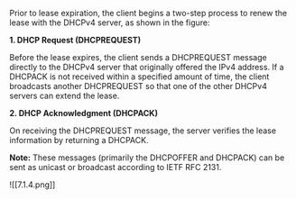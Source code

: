 Prior to lease expiration, the client begins a two-step process to renew the lease with the DHCPv4 server, as shown in the figure:

**1. DHCP Request (DHCPREQUEST)**

Before the lease expires, the client sends a DHCPREQUEST message directly to the DHCPv4 server that originally offered the IPv4 address. If a DHCPACK is not received within a specified amount of time, the client broadcasts another DHCPREQUEST so that one of the other DHCPv4 servers can extend the lease.

**2. DHCP Acknowledgment (DHCPACK)**

On receiving the DHCPREQUEST message, the server verifies the lease information by returning a DHCPACK.

**Note:** These messages (primarily the DHCPOFFER and DHCPACK) can be sent as unicast or broadcast according to IETF RFC 2131.

![[7.1.4.png]]